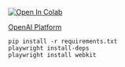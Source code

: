 [![Open In Colab](https://colab.research.google.com/assets/colab-badge.svg)](https://colab.research.google.com/github/mitosagi/summarize-readme/blob/main/apm.ipynb)


[OpenAI Platform](https://platform.openai.com/tokenizer)

```
pip install -r requirements.txt
playwright install-deps
playwright install webkit
```
